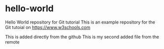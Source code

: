 # hello-world

Hello World repository for Git tutorial
This is an example repository for the Git tutoial on https://www.w3schools.com

This is added directly from the github
This is my second added file from the remote
